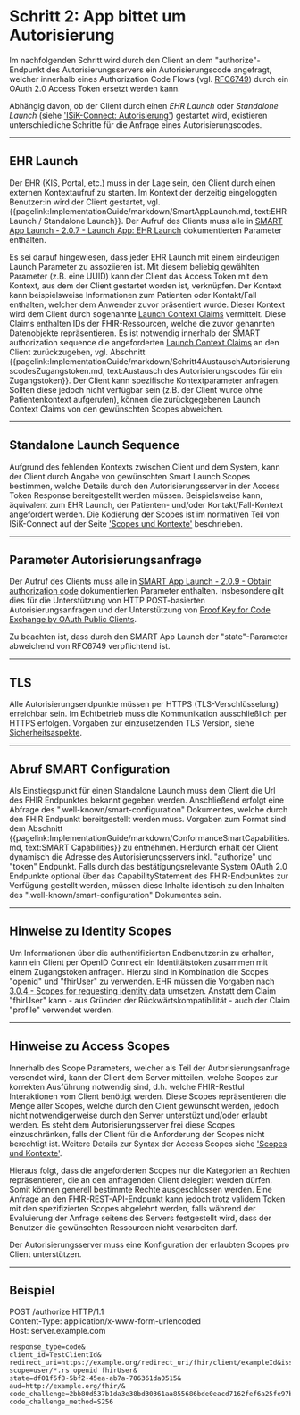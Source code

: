 # Schritt 2: App bittet um Autorisierung

Im nachfolgenden Schritt wird durch den Client an dem "authorize"-Endpunkt des Autorisierungsservers ein Autorisierungscode angefragt, welcher innerhalb eines Authorization Code Flows (vgl. [RFC6749](https://datatracker.ietf.org/doc/html/rfc6749#section-4.1)) durch ein OAuth 2.0 Access Token ersetzt werden kann.

Abhängig davon, ob der Client durch einen _EHR Launch_ oder _Standalone Launch_ (siehe ['ISiK-Connect: Autorisierung'](ISiKAutorisierung.md)) gestartet wird, existieren unterschiedliche Schritte für die Anfrage eines Autorisierungscodes.

----

## EHR Launch

Der EHR (KIS, Portal, etc.) muss in der Lage sein, den Client durch einen externen Kontextaufruf zu starten. Im Kontext der derzeitig eingeloggten Benutzer:in wird der Client gestartet, vgl. {{pagelink:ImplementationGuide/markdown/SmartAppLaunch.md, text:EHR Launch / Standalone Launch}}. Der Aufruf des Clients muss alle in [SMART App Launch - 2.0.7 - Launch App: EHR Launch](https://hl7.org/fhir/smart-app-launch/STU2.1/app-launch.html#step-2-launch-ehr) dokumentierten Parameter enthalten.

Es sei darauf hingewiesen, dass jeder EHR Launch mit einem eindeutigen Launch Parameter zu assoziieren ist. Mit diesem beliebig gewählten Parameter (z.B. eine UUID) kann der Client das Access Token mit dem Kontext, aus dem der Client gestartet worden ist, verknüpfen. Der Kontext kann beispielsweise Informationen zum Patienten oder Kontakt/Fall enthalten, welcher dem Anwender zuvor präsentiert wurde. Dieser Kontext wird dem Client durch sogenannte [Launch Context Claims](https://hl7.org/fhir/smart-app-launch/STU2.1/scopes-and-launch-context.html#scopes-for-requesting-context-data) vermittelt. Diese Claims enthalten IDs der FHIR-Ressourcen, welche die zuvor genannten Datenobjekte repräsentieren. Es ist notwendig innerhalb der SMART authorization sequence die angeforderten [Launch Context Claims](https://hl7.org/fhir/smart-app-launch/STU2.1/scopes-and-launch-context.html#scopes-for-requesting-context-data) an den Client zurückzugeben, vgl. Abschnitt {{pagelink:ImplementationGuide/markdown/Schritt4AustauschAutorisierungscodesZugangstoken.md, text:Austausch des Autorisierungscodes für ein Zugangstoken}}. Der Client kann spezifische Kontextparameter anfragen. Sollten diese jedoch nicht verfügbar sein (z.B. der Client wurde ohne Patientenkontext aufgerufen), können die zurückgegebenen Launch Context Claims von den gewünschten Scopes abweichen.

----

## Standalone Launch Sequence

Aufgrund des fehlenden Kontexts zwischen Client und dem System, kann der Client durch Angabe von gewünschten Smart Launch Scopes bestimmen, welche Details durch den Autorisierungsserver in der Access Token Response bereitgestellt werden müssen. Beispielsweise kann, äquivalent zum EHR Launch, der Patienten- und/oder Kontakt/Fall-Kontext angefordert werden. Die Kodierung der Scopes ist im normativen Teil von ISiK-Connect auf der Seite ['Scopes und Kontexte'](ConformanceScopesKontexte.md) beschrieben. 

----

## Parameter Autorisierungsanfrage

Der Aufruf des Clients muss alle in [SMART App Launch - 2.0.9 - Obtain authorization code](https://hl7.org/fhir/smart-app-launch/STU2.1/app-launch.html#step-4-authorization-code) dokumentierten Parameter enthalten. Insbesondere gilt dies für die Unterstützung von HTTP POST-basierten Autorisierungsanfragen und der Unterstützung von [Proof Key for Code Exchange by OAuth Public Clients](https://datatracker.ietf.org/doc/html/rfc7636).

Zu beachten ist, dass durch den SMART App Launch der "state"-Parameter abweichend von RFC6749 verpflichtend ist.

----

## TLS

Alle Autorisierungsendpunkte müssen per HTTPS (TLS-Verschlüsselung) erreichbar sein. Im Echtbetrieb muss die Kommunikation ausschließlich per HTTPS erfolgen. Vorgaben zur einzusetzenden TLS Version, siehe [Sicherheitsaspekte](https://simplifier.net/guide/implementierungsleitfadenisik-basismodul/I-markdown-UebergreifendeFestlegungen-UebergreifendeFestlegungen-Rest?version=current).

----

## Abruf SMART Configuration

Als Einstiegspunkt für einen Standalone Launch muss dem Client die Url des FHIR Endpunktes bekannt gegeben werden. Anschließend erfolgt eine Abfrage des ".well-known/smart-configuration" Dokumentes, welche durch den FHIR Endpunkt bereitgestellt werden muss. Vorgaben zum Format sind dem Abschnitt {{pagelink:ImplementationGuide/markdown/ConformanceSmartCapabilities.md, text:SMART Capabilities}} zu entnehmen. Hierdurch erhält der Client dynamisch die Adresse des Autorisierungsservers inkl. "authorize" und "token" Endpunkt. Falls durch das bestätigungsrelevante System OAuth 2.0 Endpunkte optional über das CapabilityStatement des FHIR-Endpunktes zur Verfügung gestellt werden, müssen diese Inhalte identisch zu den Inhalten des ".well-known/smart-configuration" Dokumentes sein.

----

## Hinweise zu Identity Scopes

Um Informationen über die authentifizierten Endbenutzer:in zu erhalten, kann ein Client per OpenID Connect ein Identitätstoken zusammen mit einem Zugangstoken anfragen. Hierzu sind in Kombination die Scopes "openid" und "fhirUser" zu verwenden. EHR müssen die Vorgaben nach [3.0.4 - Scopes for requesting identity data](https://hl7.org/fhir/smart-app-launch/STU2.1/scopes-and-launch-context.html#scopes-for-requesting-identity-data) umsetzen. Anstatt dem Claim "fhirUser" kann - aus Gründen der Rückwärtskompatibilität - auch der Claim "profile" verwendet werden.  

----

## Hinweise zu Access Scopes

Innerhalb des Scope Parameters, welcher als Teil der Autorisierungsanfrage versendet wird, kann der Client dem Server mitteilen, welche Scopes zur korrekten Ausführung notwendig sind, d.h. welche FHIR-Restful Interaktionen vom Client benötigt werden. Diese Scopes repräsentieren die Menge aller Scopes, welche durch den Client gewünscht werden, jedoch nicht notwendigerweise durch den Server unterstüzt und/oder erlaubt werden. Es steht dem Autorisierungsserver frei diese Scopes einzuschränken, falls der Client für die Anforderung der Scopes nicht berechtigt ist. Weitere Details zur Syntax der Access Scopes siehe ['Scopes und Kontexte'](ConformanceScopesKontexte.md).

Hieraus folgt, dass die angeforderten Scopes nur die Kategorien an Rechten repräsentieren, die an den anfragenden Client delegiert werden dürfen. Somit können generell bestimmte Rechte ausgeschlossen werden. Eine Anfrage an den FHIR-REST-API-Endpunkt kann jedoch trotz validem Token mit den spezifizierten Scopes abgelehnt werden, falls während der Evaluierung der Anfrage seitens des Servers festgestellt wird, dass der Benutzer die gewünschten Ressourcen nicht verarbeiten darf.

Der Autorisierungsserver muss eine Konfiguration der erlaubten Scopes pro Client unterstützen.


----

## Beispiel

POST /authorize HTTP/1.1<br>
Content-Type: application/x-www-form-urlencoded<br>
Host: server.example.com

```
response_type=code&
client_id=TestClientId&
redirect_uri=https://example.org/redirect_uri/fhir/client/exampleId&iss_idp
scope=user/*.rs openid fhirUser&
state=df01f5f8-5bf2-45ea-ab7a-706361da0515&
aud=http://example.org/fhir/&
code_challenge=2bb80d537b1da3e38bd30361aa855686bde0eacd7162fef6a25fe97bf527a25b&
code_challenge_method=S256
```